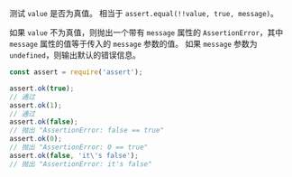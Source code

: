<!-- YAML
added: v0.1.21
-->

测试 `value` 是否为真值。
相当于 `assert.equal(!!value, true, message)`。

如果 `value` 不为真值，则抛出一个带有 `message` 属性的 `AssertionError`，其中 `message` 属性的值等于传入的 `message` 参数的值。
如果 `message` 参数为 `undefined`，则输出默认的错误信息。

```js
const assert = require('assert');

assert.ok(true);
// 通过
assert.ok(1);
// 通过
assert.ok(false);
// 抛出 "AssertionError: false == true"
assert.ok(0);
// 抛出 "AssertionError: 0 == true"
assert.ok(false, 'it\'s false');
// 抛出 "AssertionError: it's false"
```

